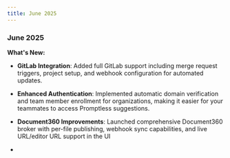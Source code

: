 ```yaml
---
title: June 2025
---
```


### June 2025

**What's New:**

- **GitLab Integration**: Added full GitLab support including merge request triggers, project setup, and webhook configuration for automated updates.

- **Enhanced Authentication**: Implemented automatic domain verification and team member enrollment for organizations, making it easier for your teammates to access Promptless suggestions.

- **Document360 Improvements**: Launched comprehensive Document360 broker with per-file publishing, webhook sync capabilities, and live URL/editor URL support in the UI
- 
